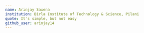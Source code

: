 ```yaml
---
name: Arinjay Saxena
institution: Birla Institute of Technology & Science, Pilani
quote: It's simple, but not easy
github_user: arinjay14
---
```


